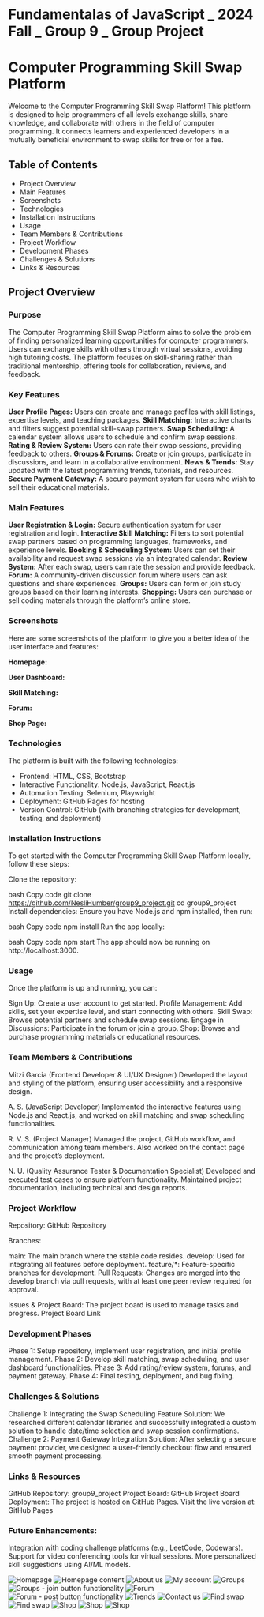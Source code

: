 # Fundamentalas of JavaScript _ 2024 Fall _ Group 9 _ Group Project

# Computer Programming Skill Swap Platform

Welcome to the Computer Programming Skill Swap Platform! This platform is designed to help programmers of all levels exchange skills, share knowledge, and collaborate with others in the field of computer programming. It connects learners and experienced developers in a mutually beneficial environment to swap skills for free or for a fee.

## Table of Contents

- Project Overview
- Main Features
- Screenshots
- Technologies
- Installation Instructions
- Usage
- Team Members & Contributions
- Project Workflow
- Development Phases
- Challenges & Solutions
- Links & Resources

## Project Overview

### Purpose

The Computer Programming Skill Swap Platform aims to solve the problem of finding personalized learning opportunities for computer programmers. Users can exchange skills with others through virtual sessions, avoiding high tutoring costs. The platform focuses on skill-sharing rather than traditional mentorship, offering tools for collaboration, reviews, and feedback.

### Key Features

**User Profile Pages:** Users can create and manage profiles with skill listings, expertise levels, and teaching packages.
**Skill Matching:** Interactive charts and filters suggest potential skill-swap partners.
**Swap Scheduling:** A calendar system allows users to schedule and confirm swap sessions.
**Rating & Review System:** Users can rate their swap sessions, providing feedback to others.
**Groups & Forums:** Create or join groups, participate in discussions, and learn in a collaborative environment.
**News & Trends:** Stay updated with the latest programming trends, tutorials, and resources.
**Secure Payment Gateway:** A secure payment system for users who wish to sell their educational materials.

### Main Features

**User Registration & Login:** Secure authentication system for user registration and login.
**Interactive Skill Matching:** Filters to sort potential swap partners based on programming languages, frameworks, and experience levels.
**Booking & Scheduling System:** Users can set their availability and request swap sessions via an integrated calendar.
**Review System:** After each swap, users can rate the session and provide feedback.
**Forum:** A community-driven discussion forum where users can ask questions and share experiences.
**Groups:** Users can form or join study groups based on their learning interests.
**Shopping:** Users can purchase or sell coding materials through the platform’s online store.

### Screenshots

Here are some screenshots of the platform to give you a better idea of the user interface and features:

**Homepage:**

**User Dashboard:**

**Skill Matching:**

**Forum:**

**Shop Page:**

### Technologies

The platform is built with the following technologies:

- Frontend: HTML, CSS, Bootstrap
- Interactive Functionality: Node.js, JavaScript, React.js
- Automation Testing: Selenium, Playwright
- Deployment: GitHub Pages for hosting
- Version Control: GitHub (with branching strategies for development, testing, and deployment)

### Installation Instructions

To get started with the Computer Programming Skill Swap Platform locally, follow these steps:

Clone the repository:

bash
Copy code
git clone https://github.com/NesliHumber/group9_project.git
cd group9_project
Install dependencies: Ensure you have Node.js and npm installed, then run:

bash
Copy code
npm install
Run the app locally:

bash
Copy code
npm start
The app should now be running on http://localhost:3000.

### Usage

Once the platform is up and running, you can:

Sign Up: Create a user account to get started.
Profile Management: Add skills, set your expertise level, and start connecting with others.
Skill Swap: Browse potential partners and schedule swap sessions.
Engage in Discussions: Participate in the forum or join a group.
Shop: Browse and purchase programming materials or educational resources.

### Team Members & Contributions

Mitzi Garcia (Frontend Developer & UI/UX Designer)
Developed the layout and styling of the platform, ensuring user accessibility and a responsive design.

A. S. (JavaScript Developer)
Implemented the interactive features using Node.js and React.js, and worked on skill matching and swap scheduling functionalities.

R. V. S. (Project Manager)
Managed the project, GitHub workflow, and communication among team members. Also worked on the contact page and the project’s deployment.

N. U. (Quality Assurance Tester & Documentation Specialist)
Developed and executed test cases to ensure platform functionality. Maintained project documentation, including technical and design reports.

### Project Workflow

Repository: GitHub Repository

Branches:

main: The main branch where the stable code resides.
develop: Used for integrating all features before deployment.
feature/*: Feature-specific branches for development.
Pull Requests: Changes are merged into the develop branch via pull requests, with at least one peer review required for approval.

Issues & Project Board:
The project board is used to manage tasks and progress. Project Board Link

### Development Phases

Phase 1: Setup repository, implement user registration, and initial profile management.
Phase 2: Develop skill matching, swap scheduling, and user dashboard functionalities.
Phase 3: Add rating/review system, forums, and payment gateway.
Phase 4: Final testing, deployment, and bug fixing.

### Challenges & Solutions

Challenge 1: Integrating the Swap Scheduling Feature
Solution: We researched different calendar libraries and successfully integrated a custom solution to handle date/time selection and swap session confirmations.
Challenge 2: Payment Gateway Integration
Solution: After selecting a secure payment provider, we designed a user-friendly checkout flow and ensured smooth payment processing.

### Links & Resources

GitHub Repository: group9_project
Project Board: GitHub Project Board
Deployment: The project is hosted on GitHub Pages. Visit the live version at:
GitHub Pages

### Future Enhancements:

Integration with coding challenge platforms (e.g., LeetCode, Codewars).
Support for video conferencing tools for virtual sessions.
More personalized skill suggestions using AI/ML models.

![Homepage](assets/homepage.png)
![Homepage content](assets/homepage2.png)
![About us](assets/about_us.png)
![My account](assets/my_account.png)
![Groups](assets/groups.png)
![Groups - join button functionality](assets/groups2.png)
![Forum](assets/forum.png)
![Forum - post button functionality](assets/forum2.png)
![Trends](assets/trends.png)
![Contact us](assets/contact_us.png)
![Find swap](assets/find_swap1.png)
![Find swap](assets/find_swap2.png)
![Shop](assets/shop1.png)
![Shop](assets/shop2.png)
![Shop](assets/shop3.png)
